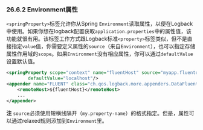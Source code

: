 ### 26.6.2 Environment属性

`<springProperty>`标签允许你从Spring `Environment`读取属性，以便在Logback中使用。如果你想在logback配置获取`application.properties`中的属性值，该功能就很有用。该标签工作方式跟Logback标准`<property>`标签类似，但不是直接指定`value`值，你需要定义属性的`source`（来自`Environment`），也可以指定存储属性作用域的`scope`。如果`Environment`没有相应属性，你可以通过`defaultValue`设置默认值。
```xml
<springProperty scope="context" name="fluentHost" source="myapp.fluentd.host"
        defaultValue="localhost"/>
<appender name="FLUENT" class="ch.qos.logback.more.appenders.DataFluentAppender">
    <remoteHost>${fluentHost}</remoteHost>
    ...
</appender>
```
**注** `source`必须使用短横线隔开（`my.property-name`）的格式指定。但是，属性可以通过relaxed规则添加到`Environment`里。